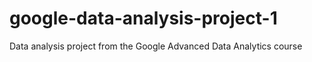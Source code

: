 # google-data-analysis-project-1
Data analysis project from the Google Advanced Data Analytics course
